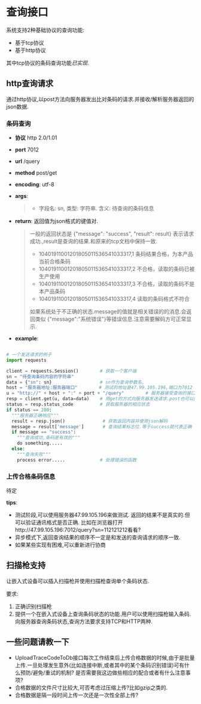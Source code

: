 # 查询接口
 
系统支持2种基础协议的查询功能:

* 基于tcp协议
* 基于http协议

其中tcp协议的条码查询功能*已实现*.

## http查询请求

通过http协议,以post方法向服务器发出比对条码的请求.并接收/解析服务器返回的json数据.

### 条码查询

* **协议**  http 2.0/1.01
* **port** 7012
* **url**  /query
* **method** post/get
* **encoding**: utf-8
* **args**:  
  >* 字段名: sn,  类型: 字符串. 含义: 待查询的条码信息
* **return**: 返回值为json格式的键值对.
  >一般的返回状态是 {"message": "success", "result": result} 表示请求成功.,result是查询的结果.和原来的tcp文档中保持一致.
  > * 10401911001201805011536541033317,1  条码结果合格，为本产品当前合格条码
  > * 10401911001201805011536541033317,2  不合格，读取的条码已被生产使用
  > * 10401911001201805011536541033317,3  不合格，读取的条码不是本产品条码
  > * 10401911001201805011536541033317,4  读取的条码格式不符合
  >  
  >如果系统处于不正确的状态.message的值就是相关错误的的消息.会返回类似 {"message":"系统错误"}等错误信息.注意需要解码方可正常显示.

* **example**:

```python

# 一个发送请求的例子
import requests

client = requests.Session()        # 获取一个客户端
sn = "待查询条码内容的字符串"
data = {"sn": sn}                  # sn作为查询参数名,
host = "服务器地址:服务器端口"        # 测试的地址是47.99.105.196,端口为7012
u = "http://" + host + ":" + port + "/query"        # 服务器接受查询的接口地址.
resp = client.get(u, data=data)    # 用get的方式向服务器发送请求.post也可以的
status = resp.status_code          # 获取服务器的相应状态
if status == 200:
  """服务器正确响应"""
  result = resp.json()              # 获取返回内容并使用json解码
  message = result['message']       # 查询结果标志位.等于success就代表正确
  if message == "success":
    """查询成功,条码是有效的"""
    do something.....
  else:
    """查询失败"""
    process error.....             # 处理错误的函数
```

### 上传合格条码信息

待定

**tips**:

* 测试阶段,可以使用服务器47.99.105.196来做测试. 返回的结果不是真实的.但可以验证通讯格式是否正确. 比如在浏览器打开http://47.99.105.196:7012/query?sn=112121212看看?
* 异步模式下,返回查询结果的顺序不一定是和发送的查询请求的顺序一致.
* 如果某些实现有困难,可以重新进行协商

## 扫描枪支持

让嵌入式设备可以插入扫描枪并使用扫描枪查询单个条码状态.

要求:

1. 正确识别扫描枪
2. 提供一个在嵌入式设备上查询条码状态的功能.用户可以使用扫描枪输入条码.向服务器查询条码状态,查询方法要求支持TCP和HTTP两种.


## 一些问题请教一下

* UploadTraceCodeToDb接口每次工作结束后上传合格数据的时候,由于是批量上传.一旦处理发生意外(比如连接中断,或者其中的某个条码识别错误)可有什么预防/避免/重试的机制? 是否需要我这边做些相应的配合或者有什么注意事项? 
* 合格数据的文件尺寸比较大,可否考虑过压缩上传?比如gzip之类的.
* 合格数据是隔一段时间上传一次还是一次性全部上传?
